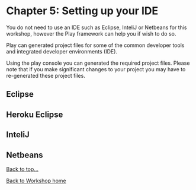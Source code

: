 <link href="index.css" rel="stylesheet" type="text/css">

# Chapter 5: Setting up your IDE

  You do not need to use an IDE such as Eclipse, InteliJ or Netbeans for this workshop, however the Play framework can help you if wish to do so.

  Play can generated project files for some of the common developer tools and integrated developer environments (IDE).

  Using the play console you can generated the required project files.  Please note that if you make significant changes to your project you may have to re-generated these project files.  


## Eclipse




## Heroku Eclipse



## InteliJ



## Netbeans




[Back to top...](#top)

[Back to Workshop home](/index.html)
